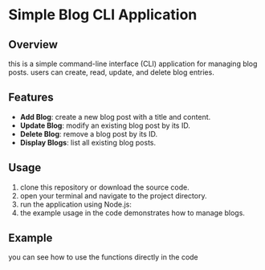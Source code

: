 # Simple Blog CLI Application

## Overview

this is a simple command-line interface (CLI) application for managing blog posts. users can create, read, update, and delete blog entries.

## Features

- **Add Blog**: create a new blog post with a title and content.
- **Update Blog**: modify an existing blog post by its ID.
- **Delete Blog**: remove a blog post by its ID.
- **Display Blogs**: list all existing blog posts.

## Usage

1. clone this repository or download the source code.
2. open your terminal and navigate to the project directory.
3. run the application using Node.js:
4. the example usage in the code demonstrates how to manage blogs.

## Example

you can see how to use the functions directly in the code



